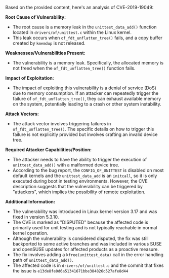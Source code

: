 Based on the provided content, here's an analysis of CVE-2019-19049:

**Root Cause of Vulnerability:**

- The root cause is a memory leak in the `unittest_data_add()` function located in `drivers/of/unittest.c` within the Linux kernel.
- This leak occurs when `of_fdt_unflatten_tree()` fails, and a copy buffer created by `kmemdup` is not released.

**Weaknesses/Vulnerabilities Present:**

- The vulnerability is a memory leak. Specifically, the allocated memory is not freed when the `of_fdt_unflatten_tree()` function fails.

**Impact of Exploitation:**

- The impact of exploiting this vulnerability is a denial of service (DoS) due to memory consumption. If an attacker can repeatedly trigger the failure of `of_fdt_unflatten_tree()`, they can exhaust available memory on the system, potentially leading to a crash or other system instability.

**Attack Vectors:**

- The attack vector involves triggering failures in `of_fdt_unflatten_tree()`. The specific details on how to trigger this failure is not explicitly provided but involves crafting an invalid device tree.

**Required Attacker Capabilities/Position:**

- The attacker needs to have the ability to trigger the execution of `unittest_data_add()` with a malformed device tree.
- According to the bug report, the `CONFIG_OF_UNITTEST` is disabled on most default kernels and the `unittest_data_add` is an `initcall`, so it is only executed during boot in testing environments. However, the CVE description suggests that the vulnerability can be triggered by "attackers", which implies the possibility of remote exploitation.

**Additional Information:**

- The vulnerability was introduced in Linux kernel version 3.17 and was fixed in version 5.3.10.
- The CVE is marked as "DISPUTED" because the affected code is primarily used for unit testing and is not typically reachable in normal kernel operation.
-  Although the vulnerability is considered disputed, the fix was still backported to some active branches and was included in various SUSE and openSUSE updates for affected products as a proactive measure.
- The fix involves adding a `kfree(unittest_data)` call in the error handling path of `unittest_data_add()`.
- The affected code is in `drivers/of/unittest.c` and the commit that fixes the issue is `e13de8fe0d6a51341671bbe384826d527afe8d44`